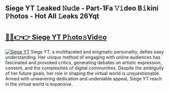 ## Siege YT 𝙻eaked 𝙽u𝚍e - Part-1Fa 𝚅𝚒deo B𝚒kini 𝙿hotos - Hot All 𝙻eaks 26Yqt

# <h2><a href="http://ld2o47.urlbe.top/?page=Siege+YT">🔗🔗👉👉 Siege YT P𝚑oto𝚜Vid𝚎o</a></h2>

[![Siege YT](https://i.imgur.com/eBuTRDB.gif)](http://ld2o47.urlbe.top/?page=Siege+YT)
Siege YT, a multifaceted and enigmatic personality, defies easy understanding. Her unique method of engaging with online audiences has fascinated and provoked critics, generating debates on artistic expression, consent, and the complexities of digital communities. Despite the ambiguity of her future goals, her role in shaping the virtual world is unquestionable. Armed with unwavering dedication and undeniable appeal, Siege YT reach in the virtual world is expansive.
